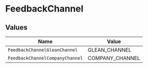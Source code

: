 # FeedbackChannel


## Values

| Name                            | Value                           |
| ------------------------------- | ------------------------------- |
| `FeedbackChannelGleanChannel`   | GLEAN_CHANNEL                   |
| `FeedbackChannelCompanyChannel` | COMPANY_CHANNEL                 |